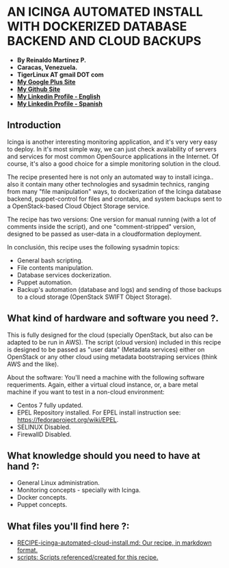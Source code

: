 # AN ICINGA AUTOMATED INSTALL WITH DOCKERIZED DATABASE BACKEND AND CLOUD BACKUPS

- **By Reinaldo Martínez P.**
- **Caracas, Venezuela.**
- **TigerLinux AT gmail DOT com**
- **[My Google Plus Site](https://plus.google.com/+ReinaldoMartinez)**
- **[My Github Site](https://github.com/tigerlinux)**
- **[My Linkedin Profile - English](https://ve.linkedin.com/in/tigerlinux/en)**
- **[My Linkedin Profile - Spanish](https://ve.linkedin.com/in/tigerlinux/es)**


## Introduction

Icinga is another interesting monitoring application, and it's very very easy to deploy. In it's most simple way, we can just check availability of servers and services for most common OpenSource applications in the Internet. Of course, it's also a good choice for a simple monitoring solution in the cloud.

The recipe presented here is not only an automated way to install icinga.. also it contain many other technologies and sysadmin technics, ranging from many "file manipulation" ways, to dockerization of the Icinga database backend, puppet-control for files and crontabs, and system backups sent to a OpenStack-based Cloud Object Storage service.

The recipe has two versions: One version for manual running (with a lot of comments inside the script), and one "comment-stripped" version, designed to be passed as user-data in a cloudformation deployment.

In conclusión, this recipe uses the following sysadmin topics:

* General bash scripting.
* File contents manipulation.
* Database services dockerization.
* Puppet automation.
* Backup's automation (database and logs) and sending of those backups to a cloud storage (OpenStack SWIFT Object Storage).


## What kind of hardware and software you need ?.

This is fully designed for the cloud (specially OpenStack, but also can be adapted to be run in AWS). The script (cloud version) included in this recipe is designed to be passed as "user data" (Metadata services) either on OpenStack or any other cloud using metadata bootstraping services (think AWS and the like).

About the software: You'll need a machine with the following software requeriments. Again, either a virtual cloud instance, or, a bare metal machine if you want to test in a non-cloud environment:

* Centos 7 fully updated.
* EPEL Repository installed. For EPEL install instruction see: https://fedoraproject.org/wiki/EPEL.
* SELINUX Disabled.
* FirewallD Disabled.


## What knowledge should you need to have at hand ?:

* General Linux administration.
* Monitoring concepts - specially with Icinga.
* Docker concepts.
* Puppet concepts.

## What files you'll find here ?:

* [RECIPE-icinga-automated-cloud-install.md: Our recipe, in markdown format.](https://github.com/tigerlinux/tigerlinux.github.io/blob/master/recipes/monitoring/icinga-automated-install-for-the-cloud/RECIPE-icinga-automated-cloud-install.md "Icinga Automated Install for the Cloud")
* [scripts: Scripts referenced/created for this recipe.](https://github.com/tigerlinux/tigerlinux.github.io/tree/master/recipes/monitoring/icinga-automated-install-for-the-cloud/scripts "Icinga Automated Install Scripts")

